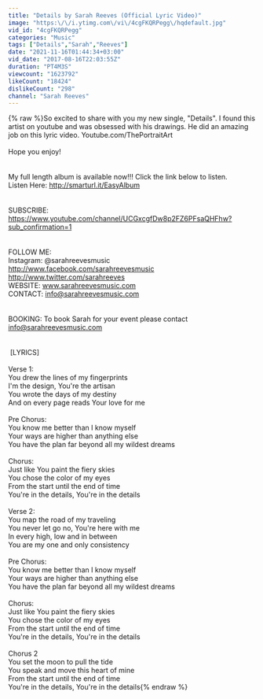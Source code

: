 ```yaml
---
title: "Details by Sarah Reeves (Official Lyric Video)"
image: "https:\/\/i.ytimg.com\/vi\/4cgFKQRPegg\/hqdefault.jpg"
vid_id: "4cgFKQRPegg"
categories: "Music"
tags: ["Details","Sarah","Reeves"]
date: "2021-11-16T01:44:34+03:00"
vid_date: "2017-08-16T22:03:55Z"
duration: "PT4M3S"
viewcount: "1623792"
likeCount: "18424"
dislikeCount: "298"
channel: "Sarah Reeves"
---
```

{% raw %}So excited to share with you my new single, &quot;Details&quot;. I found this artist on youtube and was obsessed with his drawings. He did an amazing job on this lyric video. Youtube.com/ThePortraitArt<br /><br />Hope you enjoy!<br /><br /><br />My full length album is available now!!! Click the link below to listen.<br />Listen Here: <a rel="nofollow" target="blank" href="http://smarturl.it/EasyAlbum">http://smarturl.it/EasyAlbum</a><br /><br /><br />SUBSCRIBE: <a rel="nofollow" target="blank" href="https://www.youtube.com/channel/UCGxcgfDw8p2FZ6PFsaQHFhw?sub_confirmation=1">https://www.youtube.com/channel/UCGxcgfDw8p2FZ6PFsaQHFhw?sub_confirmation=1</a><br /><br /><br />FOLLOW ME:<br />Instagram: @sarahreevesmusic<br /><a rel="nofollow" target="blank" href="http://www.facebook.com/sarahreevesmusic">http://www.facebook.com/sarahreevesmusic</a><br /><a rel="nofollow" target="blank" href="http://www.twitter.com/sarahreeves">http://www.twitter.com/sarahreeves</a><br />WEBSITE: www.sarahreevesmusic.com<br />CONTACT: info@sarahreevesmusic.com<br /><br /><br />BOOKING: To book Sarah for your event please contact info@sarahreevesmusic.com<br /><br /><br /> [LYRICS]<br /><br />Verse 1:<br />You drew the lines of my fingerprints<br />I'm the design, You're the artisan<br />You wrote the days of my destiny<br />And on every page reads Your love for me<br /><br />Pre Chorus:<br />You know me better than I know myself<br />Your ways are higher than anything else<br />You have the plan far beyond all my wildest dreams<br /><br />Chorus:<br />Just like You paint the fiery skies<br />You chose the color of my eyes<br />From the start until the end of time<br />You're in the details, You're in the details<br /><br />Verse 2:<br />You map the road of my traveling<br />You never let go no, You're here with me<br />In every high, low and in between<br />You are my one and only consistency<br /><br />Pre Chorus:<br />You know me better than I know myself<br />Your ways are higher than anything else<br />You have the plan far beyond all my wildest dreams<br /><br />Chorus:<br />Just like You paint the fiery skies<br />You chose the color of my eyes<br />From the start until the end of time<br />You're in the details, You're in the details<br /> <br />Chorus 2<br />You set the moon to pull the tide<br />You speak and move this heart of mine<br />From the start until the end of time<br />You're in the details, You're in the details{% endraw %}
